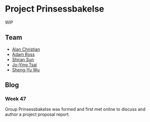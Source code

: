 # Project Prinsessbakelse

WIP

## Team

* [Alan Christian](https://github.com/christian-alan)
* [Adam Ross](https://github.com/R055A)
* [Shiran Sun](https://github.com/sunshiran171250501)
* [Jo-Ying Tsai](https://github.com/coco-tsaijoying)
* [Sheng-Yu Wu](https://github.com/a5466a5466)

## Blog

### Week 47

Group Prinsessbakelse was formed and first met online to discuss and author a project proposal report.

<!--

**Here are some ideas to get you started:**

🙋‍♀️ A short introduction - what is your organization all about?
🌈 Contribution guidelines - how can the community get involved?
👩‍💻 Useful resources - where can the community find your docs? Is there anything else the community should know?
🍿 Fun facts - what does your team eat for breakfast?
🧙 Remember, you can do mighty things with the power of [Markdown](https://docs.github.com/github/writing-on-github/getting-started-with-writing-and-formatting-on-github/basic-writing-and-formatting-syntax)
-->
